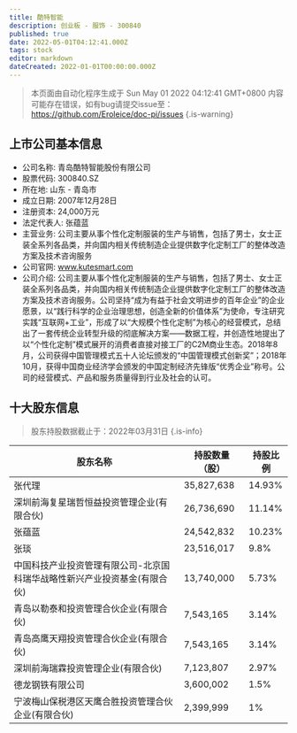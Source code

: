 ```yaml
---
title: 酷特智能
description: 创业板 - 服饰 - 300840
published: true
date: 2022-05-01T04:12:41.000Z
tags: stock
editor: markdown
dateCreated: 2022-01-01T00:00:00.000Z
---
```


> 本页面由自动化程序生成于 Sun May 01 2022 04:12:41 GMT+0800
> 内容可能存在错误，如有bug请提交issue至：https://github.com/Eroleice/doc-pi/issues
{.is-warning}

## 上市公司基本信息
- 公司名称: 青岛酷特智能股份有限公司
- 股票代码: 300840.SZ
- 所在地: 山东 - 青岛市
- 成立日期: 2007年12月28日
- 注册资本: 24,000万元
- 法定代表人: 张蕴蓝
- 主营业务: 公司主要从事个性化定制服装的生产与销售，包括了男士，女士正装全系列各品类，并向国内相关传统制造企业提供数字化定制工厂的整体改造方案及技术咨询服务
- 公司官网: www.kutesmart.com
- 公司介绍: 公司主要从事个性化定制服装的生产与销售，包括了男士、女士正装全系列各品类，并向国内相关传统制造企业提供数字化定制工厂的整体改造方案及技术咨询服务。公司坚持“成为有益于社会文明进步的百年企业”的企业愿景，以“践行科学的企业治理思想，创造全新的价值体系”为使命，专注研究实践“互联网+工业”，形成了以“大规模个性化定制”为核心的经营模式，总结出了一套传统企业转型升级的彻底解决方案——数据工程，并创造性地提出了以“个性化定制”模式展开的消费者直接对接工厂的C2M商业生态。2018年8月，公司获得中国管理模式五十人论坛颁发的“中国管理模式创新奖”；2018年10月，获得中国商业经济学会颁发的中国定制经济先锋版“优秀企业”称号。公司的经营模式、产品和服务质量得到行业及社会的认可。


## 十大股东信息
> 股东持股数据截止于：2022年03月31日
{.is-info}

| 股东名称 | 持股数量（股） | 持股比例 |
| --- | --- | --- |
| 张代理 | 35,827,638 | 14.93% |
| 深圳前海复星瑞哲恒益投资管理企业(有限合伙) | 26,736,690 | 11.14% |
| 张蕴蓝 | 24,542,832 | 10.23% |
| 张琰 | 23,516,017 | 9.8% |
| 中国科技产业投资管理有限公司-北京国科瑞华战略性新兴产业投资基金(有限合伙) | 13,740,000 | 5.73% |
| 青岛以勒泰和投资管理合伙企业(有限合伙) | 7,543,165 | 3.14% |
| 青岛高鹰天翔投资管理合伙企业(有限合伙) | 7,543,165 | 3.14% |
| 深圳前海瑞霖投资管理企业(有限合伙) | 7,123,807 | 2.97% |
| 德龙钢铁有限公司 | 3,600,002 | 1.5% |
| 宁波梅山保税港区天鹰合胜投资管理合伙企业(有限合伙) | 2,399,999 | 1% |




